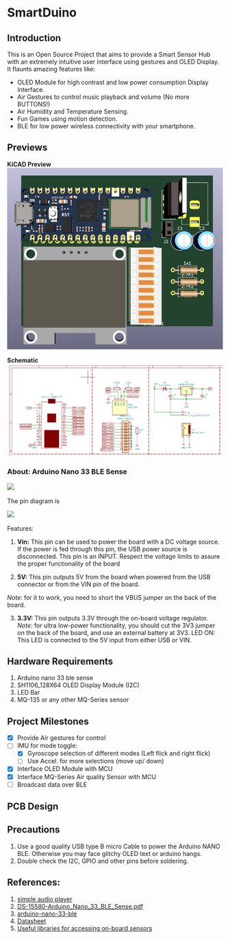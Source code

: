 # SmartDuino

## Introduction

This is an Open Source Project that aims to provide a Smart Sensor Hub with an extremely intuitive user interface using gestures and OLED Display.
It flaunts amazing features like:
- OLED Module for high contrast and low power consumption Display Interface.
- Air Gestures to control music playback and volume (No more BUTTONS!)
- Air Humidity and Temperature Sensing.
- Fun Games using motion detection.
- BLE for low power wireless connectivity with your smartphone.

## Previews

**KiCAD Preview** <br>
![](media/kicad-rev0B0.png)

**Schematic** <br>
![](media/kicad-sch-rev0B0.png)

### About: Arduino Nano 33 BLE Sense
![](https://www.etechnophiles.com/wp-content/uploads/2021/01/component.jpg?ezimgfmt=ng:webp/ngcb40)

The pin diagram is

![](https://aws1.discourse-cdn.com/arduino/original/4X/6/2/c/62c5416c522d963757fb4e3bf2204e760e595350.jpeg)

Features:

1. **Vin:** This pin can be used to power the board with a DC voltage source. If the power is fed through this pin, the USB power source is disconnected. This pin is an INPUT. Respect the voltage limits to assure the proper functionality of the board

2. **5V:** This pin outputs 5V from the board when powered from the USB connector or from the VIN pin of the board.

_Note:_ for it to work, you need to short the VBUS jumper on the back of the board.

3. **3.3V:** This pin outputs 3.3V through the on-board voltage regulator. _Note:_ for ultra low-power functionality, you should cut the 3V3 jumper on the back of the board, and use an external battery at 3V3.
LED ON: This LED is connected to the 5V input from either USB or VIN.

## Hardware Requirements

1. Arduino nano 33 ble sense
2. SH1106_128X64 OLED Display Module (I2C)
3. LED Bar
4. MQ-135 or any other MQ-Series sensor


## Project Milestones

- [X] Provide Air gestures for control
- [ ] IMU for mode toggle:
	- [X] Gyroscope selection of different modes (Left flick and right flick)
	- [ ] Use Accel. for more selections (move up/ down)
- [X] Interface OLED Module with MCU
- [X] Interface MQ-Series Air quality Sensor with MCU
- [ ] Broadcast data over BLE

## PCB Design

## Precautions

1. Use a good quality USB type B micro Cable to power the Arduino NANO BLE. Otherwise you may face glitchy OLED text or arduino hangs.
2. Double check the I2C, GPIO and other pins before soldering.

## References:

1. [simple audio player](https://www.arduino.cc/en/Tutorial/SimpleAudioPlayer)
2. [DS-15580-Arduino_Nano_33_BLE_Sense.pdf](https://cdn.sparkfun.com/assets/0/d/8/4/9/DS-15580-Arduino_Nano_33_BLE_Sense.pdf)
3. [arduino-nano-33-ble](https://store.arduino.cc/products/arduino-nano-33-ble)
4. [Datasheet](https://docs.arduino.cc/static/302aa1d360c877c9bbab39f14e2f3ea6/ABX00031-datasheet.pdf)
5. [Useful libraries for accessing on-board sensors](https://www.arduino.cc/en/Guide/NANO33BLESense)
